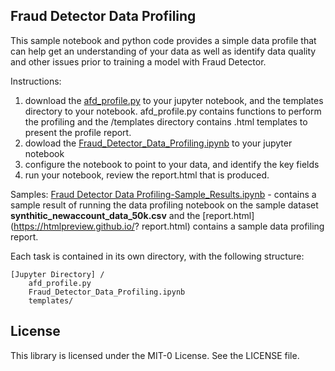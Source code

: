 
## Fraud Detector Data Profiling

This sample notebook and python code provides a simple data profile that can help get an understanding of your data as well as identify data quality and other issues prior to training a model with Fraud Detector. 

Instructions:
1. download the [afd_profile.py](afd_profile.py)  to your jupyter notebook, and the templates directory to your notebook. afd_profile.py contains functions to perform the profiling and the /templates directory contains .html templates to present the profile report. 
2. dowload the [Fraud_Detector_Data_Profiling.ipynb](Fraud_Detector_Data_Profiling.ipynb) to your jupyter notebook 
3. configure the notebook to point to your data, and identify the key fields
4. run your notebook, review the report.html that is produced. 

Samples:
[Fraud Detector Data Profiling-Sample_Results.ipynb](Fraud_Detector_Data_Profiling-Sample_Results.ipynb) - contains a sample result of running the data profiling notebook on the sample dataset **synthitic_newaccount_data_50k.csv** and the [report.html](https://htmlpreview.github.io/? report.html) contains a sample data profiling report. 

Each task is contained in its own directory, with the following structure:

```
[Jupyter Directory] /
    afd_profile.py
    Fraud_Detector_Data_Profiling.ipynb
    templates/
```

## License
This library is licensed under the MIT-0 License. See the LICENSE file.

